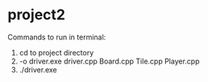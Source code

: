 # project2
 Commands to run in terminal:
 1. cd to project directory
 2. -o driver.exe driver.cpp Board.cpp Tile.cpp Player.cpp
 3. ./driver.exe